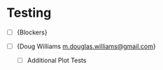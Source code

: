 
# Testing

* [ ] {Blockers}

* [ ] {Doug Williams <m.douglas.williams@gmail.com>}
  - [ ] Additional Plot Tests

